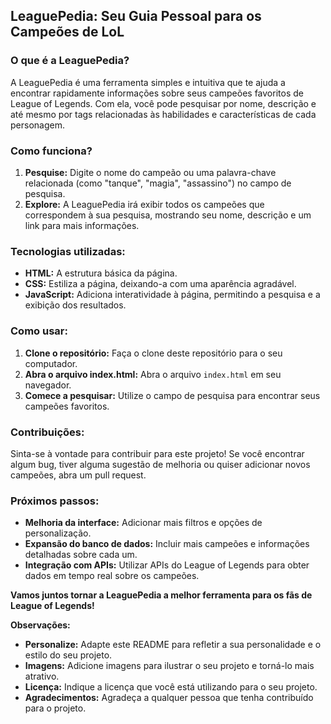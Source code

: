 ## LeaguePedia: Seu Guia Pessoal para os Campeões de LoL

### O que é a LeaguePedia?

A LeaguePedia é uma ferramenta simples e intuitiva que te ajuda a encontrar rapidamente informações sobre seus campeões favoritos de League of Legends. Com ela, você pode pesquisar por nome, descrição e até mesmo por tags relacionadas às habilidades e características de cada personagem.

### Como funciona?

1. **Pesquise:** Digite o nome do campeão ou uma palavra-chave relacionada (como "tanque", "magia", "assassino") no campo de pesquisa.
2. **Explore:** A LeaguePedia irá exibir todos os campeões que correspondem à sua pesquisa, mostrando seu nome, descrição e um link para mais informações.

### Tecnologias utilizadas:

* **HTML:** A estrutura básica da página.
* **CSS:** Estiliza a página, deixando-a com uma aparência agradável.
* **JavaScript:** Adiciona interatividade à página, permitindo a pesquisa e a exibição dos resultados.

### Como usar:

1. **Clone o repositório:** Faça o clone deste repositório para o seu computador.
2. **Abra o arquivo index.html:** Abra o arquivo `index.html` em seu navegador.
3. **Comece a pesquisar:** Utilize o campo de pesquisa para encontrar seus campeões favoritos.

### Contribuições:

Sinta-se à vontade para contribuir para este projeto! Se você encontrar algum bug, tiver alguma sugestão de melhoria ou quiser adicionar novos campeões, abra um pull request.

### Próximos passos:

* **Melhoria da interface:** Adicionar mais filtros e opções de personalização.
* **Expansão do banco de dados:** Incluir mais campeões e informações detalhadas sobre cada um.
* **Integração com APIs:** Utilizar APIs do League of Legends para obter dados em tempo real sobre os campeões.

**Vamos juntos tornar a LeaguePedia a melhor ferramenta para os fãs de League of Legends!**

**Observações:**

* **Personalize:** Adapte este README para refletir a sua personalidade e o estilo do seu projeto.
* **Imagens:** Adicione imagens para ilustrar o seu projeto e torná-lo mais atrativo.
* **Licença:** Indique a licença que você está utilizando para o seu projeto.
* **Agradecimentos:** Agradeça a qualquer pessoa que tenha contribuído para o projeto.
